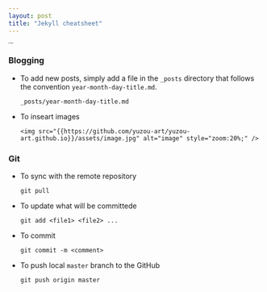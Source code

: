 ```yaml
---
layout: post
title: "Jekyll cheatsheet"
---
```


<img src="{{https://github.com/yuzou-art/yuzou-art.github.io}}/assets/Toby.jpg" alt="Toby" style="zoom:20%;" />



### Blogging

* To add new posts, simply add a file in the `_posts` directory that follows the convention `year-month-day-title.md`.

  ```
  _posts/year-month-day-title.md
  ```

* To inseart images 

  ```
  <img src="{{https://github.com/yuzou-art/yuzou-art.github.io}}/assets/image.jpg" alt="image" style="zoom:20%;" />
  ```

### Git

* To sync with the remote repository

  ```
  git pull
  ```

* To update what will be committede

  ```
  git add <file1> <file2> ...
  ```

* To commit

  ```
  git commit -m <comment>
  ```

* To push local `master` branch to the GitHub

  ```
  git push origin master
  ```

  
